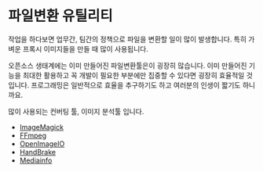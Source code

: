 # 파일변환 유틸리티

작업을 하다보면 업무간, 팀간의 정책으로 파일을 변환할 일이 많이 발생합니다. 특히 가벼운 프록시 이미지들을 만들 때 많이 사용됩니다.

오픈소스 생태계에는 이미 만들어진 파일변환툴은이 굉장히 많습니다. 이미 만들어진 기능을 최대한 활용하고 꼭 개발이 필요한 부분에만 집중할 수 있다면 굉장히 효율적일 것 입니다. 프로그래밍은 일반적으로 효율을 추구하기도 하고 여러분의 인생이 짧기도 하니까요.

많이 사용되는 컨버팅 툴, 이미지 분석툴 입니다.

- [ImageMagick](imagemagick.md)
- [FFmpeg](ffmpeg.md)
- [OpenImageIO](openimageio.md)
- [HandBrake](handbrake.md)
- [Mediainfo](mediainfo.md)